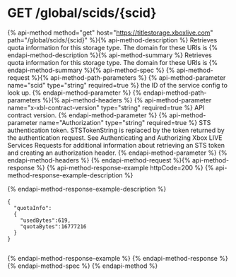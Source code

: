 # GET /global/scids/{scid}

{% api-method method="get" host="https://titlestorage.xboxlive.com" path="/global/scids/{scid}" %}{% api-method-description %}
Retrieves quota information for this storage type. The domain for these URIs is 
{% endapi-method-description %}{% api-method-summary %}
Retrieves quota information for this storage type. The domain for these URIs is 
{% endapi-method-summary %}{% api-method-spec %}
{% api-method-request %}{% api-method-path-parameters %}
{% api-method-parameter name="scid" type="string" required=true %}
the ID of the service config to look up.
{% endapi-method-parameter %}
{% endapi-method-path-parameters %}{% api-method-headers %}
{% api-method-parameter name="x-xbl-contract-version" type="string" required=true %}
API contract version.
{% endapi-method-parameter %}
{% api-method-parameter name="Authorization" type="string" required=true %}
STS authentication token. STSTokenString is replaced by the token returned by the authentication request. See Authenticating and Authorizing Xbox LIVE Services Requests for additional information about retrieving an STS token and creating an authorization header.
{% endapi-method-parameter %}
{% endapi-method-headers %}
{% endapi-method-request %}{% api-method-response %}
{% api-method-response-example httpCode=200 %}
{% api-method-response-example-description %}

{% endapi-method-response-example-description %}

```text
{
  "quotaInfo":
  {
    "usedBytes":619,
    "quotaBytes":16777216
  }
}
         

```
{% endapi-method-response-example %}
{% endapi-method-response %}{% endapi-method-spec %}
{% endapi-method %}